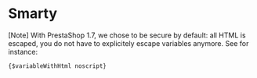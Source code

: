 Smarty
======

\[Note\] With PrestaShop 1.7, we chose to be secure by default: all HTML
is escaped, you do not have to explicitely escape variables anymore. See
for instance:

``` {.sourceCode .smarty}
{$variableWithHtml noscript}
```
